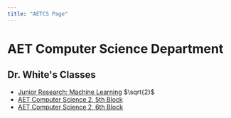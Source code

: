 ```yaml
---
title: "AETCS Page"
---
```


# AET Computer Science Department

## Dr. White's Classes

  * [Junior Research: Machine Learning](white/ML/index.md) $\sqrt{2}$
  * [AET Computer Science 2, 5th Block](white/CS10/index.md)
  * [AET Computer Science 2, 6th Block](white/CS12/index.md)
